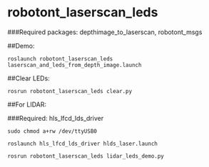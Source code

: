 # robotont_laserscan_leds
###Required packages: depthimage_to_laserscan, robotont_msgs 

##Demo: 
```
roslaunch robotont_laserscan_leds laserscan_and_leds_from_depth_image.launch 
```
##Clear LEDs: 
```
rosrun robotont_laserscan_leds clear.py
```
##For LIDAR:

###Required: hls_lfcd_lds_driver
```
sudo chmod a+rw /dev/ttyUSB0

roslaunch hls_lfcd_lds_driver hlds_laser.launch

rosrun robotont_laserscan_leds lidar_leds_demo.py
```
